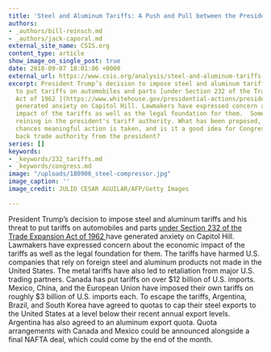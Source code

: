 ```yaml
---
title: 'Steel and Aluminum Tariffs: A Push and Pull between the President and Congress'
authors:
- _authors/bill-reinsch.md
- _authors/jack-caporal.md
external_site_name: CSIS.org
content_type: article
show_image_on_single_post: true
date: 2018-09-07 18:01:06 +0000
external_url: https://www.csis.org/analysis/steel-and-aluminum-tariffs-push-and-pull-between-president-and-congress
excerpt: President Trump’s decision to impose steel and aluminum tariffs and his threat
  to put tariffs on automobiles and parts [under Section 232 of the Trade Expansion
  Act of 1962 ](https://www.whitehouse.gov/presidential-actions/presidential-proclamation-adjusting-imports-steel-united-states/)have
  generated anxiety on Capitol Hill. Lawmakers have expressed concern about the economic
  impact of the tariffs as well as the legal foundation for them.  Some have suggested
  reining in the president's tariff authority. What has been proposed, what are the
  chances meaningful action is taken, and is it a good idea for Congress  to take
  back trade authority from the president?
series: []
keywords:
- _keywords/232_tariffs.md
- _keywords/congress.md
image: "/uploads/180906_steel-compressor.jpg"
image_caption: ''
image_credit: JULIO CESAR AGUILAR/AFP/Getty Images

---
```

President Trump’s decision to impose steel and aluminum tariffs and his threat to put tariffs on automobiles and parts [under Section 232 of the Trade Expansion Act of 1962 ](https://www.whitehouse.gov/presidential-actions/presidential-proclamation-adjusting-imports-steel-united-states/)have generated anxiety on Capitol Hill. Lawmakers have expressed concern about the economic impact of the tariffs as well as the legal foundation for them. The tariffs have harmed U.S. companies that rely on foreign steel and aluminum products not made in the United States. The metal tariffs have also led to retaliation from major U.S. trading partners. Canada has put tariffs on over $12 billion of U.S. imports. Mexico, China, and the European Union have imposed their own tariffs on roughly $3 billion of U.S. imports each. To escape the tariffs, Argentina, Brazil, and South Korea have agreed to quotas to cap their steel exports to the United States at a level below their recent annual export levels. Argentina has also agreed to an aluminum export quota. Quota arrangements with Canada and Mexico could be announced alongside a final NAFTA deal, which could come by the end of the month.
